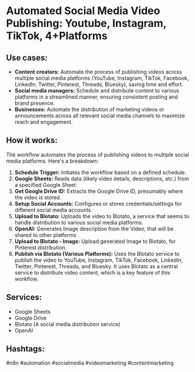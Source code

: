 # Automated Social Media Video Publishing: Youtube, Instagram, TikTok, 4+Platforms

## Use cases:

- **Content creators:** Automate the process of publishing videos across multiple social media platforms (YouTube, Instagram, TikTok, Facebook, LinkedIn, Twitter, Pinterest, Threads, Bluesky), saving time and effort.
- **Social media managers:** Schedule and distribute content to various platforms in a streamlined manner, ensuring consistent posting and brand presence.
- **Businesses:** Automate the distribution of marketing videos or announcements across all relevant social media channels to maximize reach and engagement.

## How it works:

The workflow automates the process of publishing videos to multiple social media platforms. Here's a breakdown:

1.  **Schedule Trigger:** Initiates the workflow based on a defined schedule.
2.  **Google Sheets:** Reads data (likely video details, descriptions, etc.) from a specified Google Sheet.
3.  **Get Google Drive ID:** Extracts the Google Drive ID, presumably where the video is stored.
4.  **Setup Social Accounts:** Configures or stores credentials/settings for different social media accounts.
5.  **Upload to Blotato:** Uploads the video to Blotato, a service that seems to handle distribution to various social media platforms.
6.  **OpenAI:** Generates Image description from the Video, that will be shared to other platforms
7.  **Upload to Blotato - Image:** Upload generated Image to Blotato, for Pinterest distribution.
8.  **Publish via Blotato (Various Platforms):** Uses the Blotato service to publish the video to YouTube, Instagram, TikTok, Facebook, LinkedIn, Twitter, Pinterest, Threads, and Bluesky.
It uses Blotato as a central service to distribute video content, which is a key feature of this workflow.

## Services:

-   Google Sheets
-   Google Drive
-   Blotato (A social media distribution service)
-   OpenAI

## Hashtags:

#n8n #automation #socialmedia #videomarketing #contentmarketing
